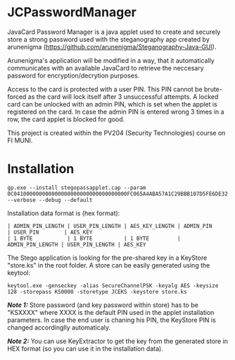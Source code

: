 # JCPasswordManager
JavaCard Password Manager is a java applet used to create and securely store a strong password used with the steganography app created by arunenigma (https://github.com/arunenigma/Steganography-Java-GUI). 

Arunenigma's application will be modified in a way, that it automatically communicates with an available JavaCard to retrieve the neccesary password for encryption/decrytion purposes. 

Access to the card is protected with a user PIN. This PIN cannot be brute-forced as the card will lock itself after 3 unsuccessful attempts. A locked card can be unlocked with an admin PIN, which is set when the applet is registered on the card. In case the admin PIN is entered wrong 3 times in a row, the card applet is blocked for good.    

This project is created within the PV204 (Security Technologies) course on FI MUNI.

# Installation

```
gp.exe --install stegopassapplet.cap --param 0C041000000000000000000000000000000000FC065A4ABA57A1C29BBB107D5FE6DE32 --verbose --debug --default
```

Installation data format is (hex format):

```
| ADMIN_PIN_LENGTH | USER_PIN_LENGTH | AES_KEY_LENGTH | ADMIN_PIN        | USER_PIN        | AES_KEY
| 1 BYTE           | 1 BYTE          | 1 BYTE         | ADMIN_PIN_LENGTH | USER_PIN_LENGTH | AES_KEY
```

The Stego application is looking for the pre-shared key in a KeyStore "store.ks" in the root folder. A store can be easily generated using the keytool:

```
keytool.exe -genseckey -alias SecureChannelPSK -keyalg AES -keysize 128 -storepass KS0000 -storetype JCEKS -keystore store.ks
```

***Note 1:*** Store password (and key password within store) has to be "KSXXXX" where XXXX is the default PIN used in the applet installation parameters. In case the end user is chaning his PIN, the KeyStore PIN is changed accordinglly automaticaly. 

***Note 2:*** You can use KeyExtractor to get the key from the generated store in HEX format (so you can use it in the installation data). 
